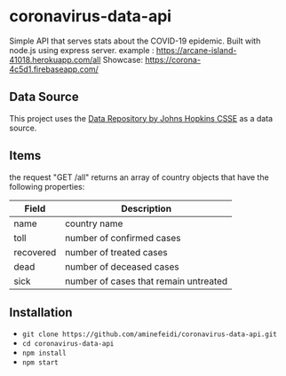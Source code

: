 # coronavirus-data-api
Simple API that serves stats about the COVID-19 epidemic. Built with node.js using express server.
example : https://arcane-island-41018.herokuapp.com/all
Showcase: https://corona-4c5d1.firebaseapp.com/

## Data Source

This project uses the [Data Repository by Johns Hopkins CSSE](https://github.com/CSSEGISandData/COVID-19) as a data source.

## Items

the request "GET /all" returns an array of country objects that have the following properties:

Field | Description
------|------------
name | country name
toll | number of confirmed cases
recovered | number of treated cases
dead | number of deceased cases
sick | number of cases that remain untreated

## Installation

* `git clone https://github.com/aminefeidi/coronavirus-data-api.git`
* `cd coronavirus-data-api`
* `npm install`
* `npm start`
